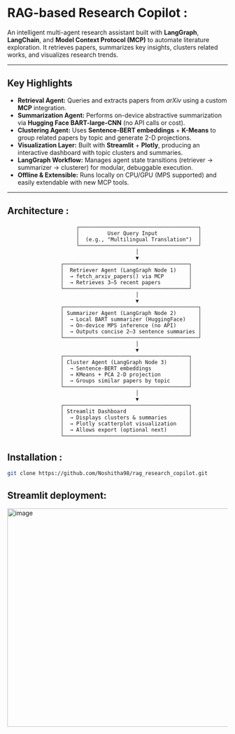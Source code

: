 # RAG-based Research Copilot :

An intelligent multi-agent research assistant built with **LangGraph**, **LangChain**, and **Model Context Protocol (MCP)** to automate literature exploration. It retrieves papers, summarizes key insights, clusters related works, and visualizes research trends.

---

## Key Highlights
-  **Retrieval Agent:** Queries and extracts papers from *arXiv* using a custom **MCP** integration.  
-  **Summarization Agent:** Performs on-device abstractive summarization via **Hugging Face BART-large-CNN** (no API calls or cost).  
-  **Clustering Agent:** Uses **Sentence-BERT embeddings** + **K-Means** to group related papers by topic and generate 2-D projections.  
-  **Visualization Layer:** Built with **Streamlit** + **Plotly**, producing an interactive dashboard with topic clusters and summaries.  
-  **LangGraph Workflow:** Manages agent state transitions (retriever -> summarizer -> clusterer) for modular, debuggable execution.  
-  **Offline & Extensible:** Runs locally on CPU/GPU (MPS supported) and easily extendable with new MCP tools.

---

## Architecture :
                          ┌──────────────────────────────────────┐
                          │         User Query Input             │
                          │  (e.g., "Multilingual Translation")  │
                          └──────────────────────────────────────┘
                                             │
                                             ▼
                     ┌────────────────────────────────────────┐
                     │  Retriever Agent (LangGraph Node 1)    │
                     │  → fetch_arxiv_papers() via MCP        │
                     │  → Retrieves 3–5 recent papers         │
                     └────────────────────────────────────────┘
                                             │
                                             ▼
                     ┌───────────────────────────────────────────┐
                     │ Summarizer Agent (LangGraph Node 2)       │
                     │  → Local BART summarizer (HuggingFace)    │
                     │  → On-device MPS inference (no API)       │
                     │  → Outputs concise 2–3 sentence summaries │
                     └───────────────────────────────────────────┘
                                             │
                                             ▼
                     ┌────────────────────────────────────────┐
                     │ Cluster Agent (LangGraph Node 3)       │
                     │  → Sentence-BERT embeddings            │
                     │  → KMeans + PCA 2-D projection         │
                     │  → Groups similar papers by topic      │
                     └────────────────────────────────────────┘
                                             │
                                             ▼
                     ┌────────────────────────────────────────┐
                     │ Streamlit Dashboard                    │
                     │  → Displays clusters & summaries       │
                     │  → Plotly scatterplot visualization    │
                     │  → Allows export (optional next)       │
                     └────────────────────────────────────────┘


## Installation :
```bash
git clone https://github.com/Noshitha98/rag_research_copilot.git
```

## Streamlit deployment:
<img width="1070" height="498" alt="image" src="https://github.com/user-attachments/assets/2876869d-8b62-43a7-97b5-abf9a31b4dda" />

